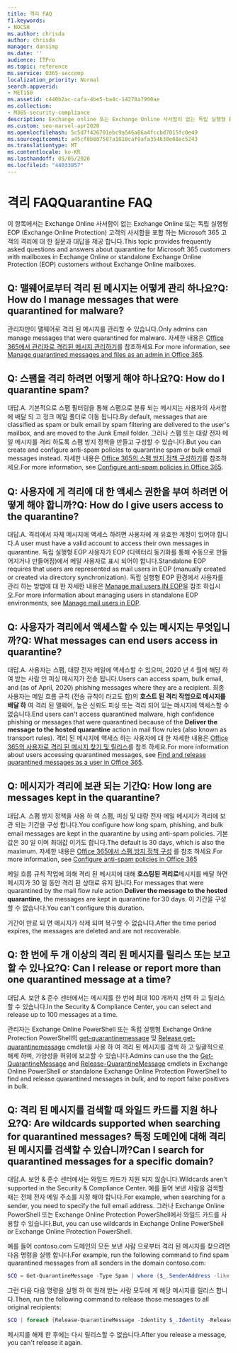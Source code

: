 ```yaml
---
title: 격리 FAQ
f1.keywords:
- NOCSH
ms.author: chrisda
author: chrisda
manager: dansimp
ms.date: ''
audience: ITPro
ms.topic: reference
ms.service: O365-seccomp
localization_priority: Normal
search.appverid:
- MET150
ms.assetid: c440b2ac-cafa-4be5-ba4c-14278a7990ae
ms.collection:
- M365-security-compliance
description: Exchange online 또는 Exchange Online 사서함이 없는 독립 실행형 EOP에서 Office 365 사서함의 격리에 대 한 질문과 대답이 포함 되어 있습니다.
ms.custom: seo-marvel-apr2020
ms.openlocfilehash: 5c5d7f426701ebc9a546a86a4fccbd7015fc0e49
ms.sourcegitcommit: a45cf8b887587a1810caf9afa354638e68ec5243
ms.translationtype: MT
ms.contentlocale: ko-KR
ms.lasthandoff: 05/05/2020
ms.locfileid: "44033857"
---
```

# <a name="quarantine-faq"></a><span data-ttu-id="884b6-103">격리 FAQ</span><span class="sxs-lookup"><span data-stu-id="884b6-103">Quarantine FAQ</span></span>

<span data-ttu-id="884b6-104">이 항목에서는 Exchange Online 사서함이 없는 Exchange Online 또는 독립 실행형 EOP (Exchange Online Protection) 고객의 사서함을 포함 하는 Microsoft 365 고객의 격리에 대 한 질문과 대답을 제공 합니다.</span><span class="sxs-lookup"><span data-stu-id="884b6-104">This topic provides frequently asked questions and answers about quarantine for Microsoft 365 customers with mailboxes in Exchange Online or standalone Exchange Online Protection (EOP) customers without Exchange Online mailboxes.</span></span>

## <a name="q-how-do-i-manage-messages-that-were-quarantined-for-malware"></a><span data-ttu-id="884b6-105">Q: 맬웨어로부터 격리 된 메시지는 어떻게 관리 하나요?</span><span class="sxs-lookup"><span data-stu-id="884b6-105">Q: How do I manage messages that were quarantined for malware?</span></span>

<span data-ttu-id="884b6-106">관리자만이 맬웨어로 격리 된 메시지를 관리할 수 있습니다.</span><span class="sxs-lookup"><span data-stu-id="884b6-106">Only admins can manage messages that were quarantined for malware.</span></span> <span data-ttu-id="884b6-107">자세한 내용은 [Office 365에서 관리자로 격리된 메시지 관리하기](manage-quarantined-messages-and-files.md)를 참조하세요.</span><span class="sxs-lookup"><span data-stu-id="884b6-107">For more information, see [Manage quarantined messages and files as an admin in Office 365](manage-quarantined-messages-and-files.md).</span></span>

## <a name="q-how-do-i-quarantine-spam"></a><span data-ttu-id="884b6-108">Q: 스팸을 격리 하려면 어떻게 해야 하나요?</span><span class="sxs-lookup"><span data-stu-id="884b6-108">Q: How do I quarantine spam?</span></span>

<span data-ttu-id="884b6-109">대답.</span><span class="sxs-lookup"><span data-stu-id="884b6-109">A.</span></span> <span data-ttu-id="884b6-110">기본적으로 스팸 필터링을 통해 스팸으로 분류 되는 메시지는 사용자의 사서함에 배달 되 고 정크 메일 폴더로 이동 됩니다.</span><span class="sxs-lookup"><span data-stu-id="884b6-110">By default, messages that are classified as spam or bulk email by spam filtering are delivered to the user's mailbox, and are moved to the Junk Email folder.</span></span> <span data-ttu-id="884b6-111">그러나 스팸 또는 대량 전자 메일 메시지를 격리 하도록 스팸 방지 정책을 만들고 구성할 수 있습니다.</span><span class="sxs-lookup"><span data-stu-id="884b6-111">But you can create and configure anti-spam policies to quarantine spam or bulk email messages instead.</span></span> <span data-ttu-id="884b6-112">자세한 내용은 [Office 365의 스팸 방지 정책 구성하기](configure-your-spam-filter-policies.md)를 참조하세요.</span><span class="sxs-lookup"><span data-stu-id="884b6-112">For more information, see [Configure anti-spam policies in Office 365](configure-your-spam-filter-policies.md).</span></span>

## <a name="q-how-do-i-give-users-access-to-the-quarantine"></a><span data-ttu-id="884b6-113">Q: 사용자에 게 격리에 대 한 액세스 권한을 부여 하려면 어떻게 해야 합니까?</span><span class="sxs-lookup"><span data-stu-id="884b6-113">Q: How do I give users access to the quarantine?</span></span>

<span data-ttu-id="884b6-114">대답.</span><span class="sxs-lookup"><span data-stu-id="884b6-114">A.</span></span> <span data-ttu-id="884b6-115">격리에서 자체 메시지에 액세스 하려면 사용자에 게 유효한 계정이 있어야 합니다.</span><span class="sxs-lookup"><span data-stu-id="884b6-115">A user must have a valid account to access their own messages in quarantine.</span></span> <span data-ttu-id="884b6-116">독립 실행형 EOP 사용자가 EOP (디렉터리 동기화를 통해 수동으로 만들어지거나 만들어짐)에서 메일 사용자로 표시 되어야 합니다.</span><span class="sxs-lookup"><span data-stu-id="884b6-116">Standalone EOP requires that users are represented as mail users in EOP (manually created or created via directory synchronization).</span></span> <span data-ttu-id="884b6-117">독립 실행형 EOP 환경에서 사용자를 관리 하는 방법에 대 한 자세한 내용은 [Manage mail users IN EOP](manage-mail-users-in-eop.md)을 참조 하십시오.</span><span class="sxs-lookup"><span data-stu-id="884b6-117">For more information about managing users in standalone EOP environments, see [Manage mail users in EOP](manage-mail-users-in-eop.md).</span></span>

## <a name="q-what-messages-can-end-users-access-in-quarantine"></a><span data-ttu-id="884b6-118">Q: 사용자가 격리에서 액세스할 수 있는 메시지는 무엇입니까?</span><span class="sxs-lookup"><span data-stu-id="884b6-118">Q: What messages can end users access in quarantine?</span></span>

<span data-ttu-id="884b6-119">대답.</span><span class="sxs-lookup"><span data-stu-id="884b6-119">A.</span></span> <span data-ttu-id="884b6-120">사용자는 스팸, 대량 전자 메일에 액세스할 수 있으며, 2020 년 4 월에 해당 하 여 받는 사람 인 피싱 메시지가 전송 됩니다.</span><span class="sxs-lookup"><span data-stu-id="884b6-120">Users can access spam, bulk email, and (as of April, 2020) phishing messages where they are a recipient.</span></span> <span data-ttu-id="884b6-121">최종 사용자는 메일 흐름 규칙 (전송 규칙이 라고도 함)의 **호스트 된 격리 작업으로 메시지를 배달 하** 여 격리 된 맬웨어, 높은 신뢰도 피싱 또는 격리 되어 있는 메시지에 액세스할 수 없습니다.</span><span class="sxs-lookup"><span data-stu-id="884b6-121">End users can't access quarantined malware, high confidence phishing or messages that were quarantined because of the **Deliver the message to the hosted quarantine** action in mail flow rules (also known as transport rules).</span></span> <span data-ttu-id="884b6-122">격리 된 메시지에 액세스 하는 사용자에 대 한 자세한 내용은 [Office 365의 사용자로 격리 된 메시지 찾기 및 릴리스](find-and-release-quarantined-messages-as-a-user.md)를 참조 하세요.</span><span class="sxs-lookup"><span data-stu-id="884b6-122">For more information about users accessing quarantined messages, see [Find and release quarantined messages as a user in Office 365](find-and-release-quarantined-messages-as-a-user.md).</span></span>

## <a name="q-how-long-are-messages-kept-in-the-quarantine"></a><span data-ttu-id="884b6-123">Q: 메시지가 격리에 보관 되는 기간</span><span class="sxs-lookup"><span data-stu-id="884b6-123">Q: How long are messages kept in the quarantine?</span></span>

<span data-ttu-id="884b6-124">대답.</span><span class="sxs-lookup"><span data-stu-id="884b6-124">A.</span></span> <span data-ttu-id="884b6-125">스팸 방지 정책을 사용 하 여 스팸, 피싱 및 대량 전자 메일 메시지가 격리에 보관 되는 기간을 구성 합니다.</span><span class="sxs-lookup"><span data-stu-id="884b6-125">You configure how long spam, phishing, and bulk email messages are kept in the quarantine by using anti-spam policies.</span></span> <span data-ttu-id="884b6-126">기본값은 30 일 이며 최대값 이기도 합니다.</span><span class="sxs-lookup"><span data-stu-id="884b6-126">The default is 30 days, which is also the maximum.</span></span> <span data-ttu-id="884b6-127">자세한 내용은 [Office 365에서 스팸 방지 정책 구성](configure-your-spam-filter-policies.md) 를 참조 하세요.</span><span class="sxs-lookup"><span data-stu-id="884b6-127">For more information, see [Configure anti-spam policies in Office 365](configure-your-spam-filter-policies.md)</span></span>

<span data-ttu-id="884b6-128">메일 흐름 규칙 작업에 의해 격리 된 메시지에 대해 **호스팅된 격리로**메시지를 배달 하면 메시지가 30 일 동안 격리 된 상태로 유지 됩니다.</span><span class="sxs-lookup"><span data-stu-id="884b6-128">For messages that were quarantined by the mail flow rule action **Deliver the message to the hosted quarantine**, the messages are kept in quarantine for 30 days.</span></span> <span data-ttu-id="884b6-129">이 기간을 구성할 수 없습니다.</span><span class="sxs-lookup"><span data-stu-id="884b6-129">You can't configure this duration.</span></span>

<span data-ttu-id="884b6-130">기간이 만료 되 면 메시지가 삭제 되며 복구할 수 없습니다.</span><span class="sxs-lookup"><span data-stu-id="884b6-130">After the time period expires, the messages are deleted and are not recoverable.</span></span>

## <a name="q-can-i-release-or-report-more-than-one-quarantined-message-at-a-time"></a><span data-ttu-id="884b6-131">Q: 한 번에 두 개 이상의 격리 된 메시지를 릴리스 또는 보고할 수 있나요?</span><span class="sxs-lookup"><span data-stu-id="884b6-131">Q: Can I release or report more than one quarantined message at a time?</span></span>

<span data-ttu-id="884b6-132">대답.</span><span class="sxs-lookup"><span data-stu-id="884b6-132">A.</span></span> <span data-ttu-id="884b6-133">보안 & 준수 센터에서는 메시지를 한 번에 최대 100 개까지 선택 하 고 릴리스할 수 있습니다.</span><span class="sxs-lookup"><span data-stu-id="884b6-133">In the Security & Compliance Center, you can select and release up to 100 messages at a time.</span></span>

<span data-ttu-id="884b6-134">관리자는 Exchange Online PowerShell 또는 독립 실행형 Exchange Online Protection PowerShell의 [get-quarantinemessage](https://docs.microsoft.com/powershell/module/exchange/antispam-antimalware/get-quarantinemessage) 및 [Release get-quarantinemessage](https://docs.microsoft.com/powershell/module/exchange/antispam-antimalware/release-quarantinemessage) cmdlet을 사용 하 여 격리 된 메시지를 검색 하 고 일괄적으로 해제 하며, 가양성을 허위에 보고할 수 있습니다.</span><span class="sxs-lookup"><span data-stu-id="884b6-134">Admins can use the the [Get-QuarantineMessage](https://docs.microsoft.com/powershell/module/exchange/antispam-antimalware/get-quarantinemessage) and [Release-QuarantineMessage](https://docs.microsoft.com/powershell/module/exchange/antispam-antimalware/release-quarantinemessage) cmdlets in Exchange Online PowerShell or standalone Exchange Online Protection PowerShell to find and release quarantined messages in bulk, and to report false positives in bulk.</span></span>

## <a name="q-are-wildcards-supported-when-searching-for-quarantined-messages-can-i-search-for-quarantined-messages-for-a-specific-domain"></a><span data-ttu-id="884b6-135">Q: 격리 된 메시지를 검색할 때 와일드 카드를 지원 하나요?</span><span class="sxs-lookup"><span data-stu-id="884b6-135">Q: Are wildcards supported when searching for quarantined messages?</span></span> <span data-ttu-id="884b6-136">특정 도메인에 대해 격리된 메시지를 검색할 수 있습니까?</span><span class="sxs-lookup"><span data-stu-id="884b6-136">Can I search for quarantined messages for a specific domain?</span></span>

<span data-ttu-id="884b6-137">대답.</span><span class="sxs-lookup"><span data-stu-id="884b6-137">A.</span></span> <span data-ttu-id="884b6-138">보안 & 준수 센터에서는 와일드 카드가 지원 되지 않습니다.</span><span class="sxs-lookup"><span data-stu-id="884b6-138">Wildcards aren't supported in the Security & Compliance Center.</span></span> <span data-ttu-id="884b6-139">예를 들어 보낸 사람을 검색할 때는 전체 전자 메일 주소를 지정 해야 합니다.</span><span class="sxs-lookup"><span data-stu-id="884b6-139">For example, when searching for a sender, you need to specify the full email address.</span></span> <span data-ttu-id="884b6-140">그러나 Exchange Online PowerShell 또는 Exchange Online Protection PowerShell에서 와일드 카드를 사용할 수 있습니다.</span><span class="sxs-lookup"><span data-stu-id="884b6-140">But, you can use wildcards in Exchange Online PowerShell or Exchange Online Protection PowerShell.</span></span>

<span data-ttu-id="884b6-141">예를 들어 contoso.com 도메인의 모든 보낸 사람 으로부터 격리 된 메시지를 찾으려면 다음 명령을 실행 합니다.</span><span class="sxs-lookup"><span data-stu-id="884b6-141">For example, run the following command to find spam quarantined messages from all senders in the domain contoso.com:</span></span>

```powershell
$CQ = Get-QuarantineMessage -Type Spam | where {$_.SenderAddress -like "*@contoso.com"}
```

<span data-ttu-id="884b6-142">그런 다음 다음 명령을 실행 하 여 원래 받는 사람 모두에 게 해당 메시지를 릴리스 합니다.</span><span class="sxs-lookup"><span data-stu-id="884b6-142">Then, run the following command to release those messages to all original recipients:</span></span>

```powershell
$CQ | foreach {Release-QuarantineMessage -Identity $_.Identity -ReleaseToAll}
```

<span data-ttu-id="884b6-143">메시지를 해제 한 후에는 다시 릴리스할 수 없습니다.</span><span class="sxs-lookup"><span data-stu-id="884b6-143">After you release a message, you can't release it again.</span></span>
